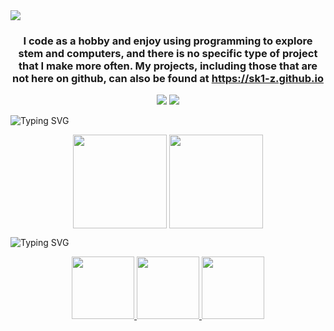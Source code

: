 <img src="https://readme-typing-svg.demolab.com?font=JetBrainsMono&size=32&pause=500&color=94E2D5&vCenter=true&random=false&width=435&lines=Wassup%2C+I'm+Skiz" />
<h3 align=center>
I code as a hobby and enjoy using programming to explore stem and computers, and there is no specific type of project that I make more often. My projects, including those that are not here on github, can also be found at <a href=https://sk1-z.github.io>https://sk1-z.github.io</a>
</h3>
<p align=center>
  <img src="https://skillicons.dev/icons?i=linux,arch,neovim" />
  <img src="https://skillicons.dev/icons?i=c,cpp,cs,lua,rust" />
</p>
<img src="https://readme-typing-svg.demolab.com?font=JetBrainsMono&size=32&pause=500&color=94E2D5&vCenter=true&random=false&width=435&lines=Statskis" alt="Typing SVG" />
<p align=center>
  <img height=150 align="center" src="https://github-readme-stats.vercel.app/api/top-langs/?username=Sk1-z&theme=catppuccin_mocha&layout=compact&langs_count=10" />
  <img height=150 align="center" src="https://github-readme-stats.vercel.app/api?username=Sk1-z&theme=catppuccin_mocha&rank_icon=github&hide=issues,contribs" />
</p>
<img src="https://readme-typing-svg.demolab.com?font=JetBrainsMono&size=32&pause=500&color=94E2D5&vCenter=true&random=false&width=435&lines=Favorite+Projectskis" alt="Typing SVG" />
<p align=center>
  <a href="https://github.com/Sk1-z/CompleteC" >
  <img height=100 src="https://github-readme-stats.vercel.app/api/pin/?username=Sk1-z&theme=catppuccin_mocha&repo=CompleteC" />
  </a>
  <a href="https://github.com/Sk1-z/Contra" >
  <img height=100 src="https://github-readme-stats.vercel.app/api/pin/?username=Sk1-z&theme=catppuccin_mocha&repo=Contra" />
  </a>
  <a href="https://github.com/Sk1-z/Ratt" >
    <img height=100 src="https://github-readme-stats.vercel.app/api/pin/?username=Sk1-z&theme=catppuccin_mocha&repo=Ratt" />
  </a>
</p>
